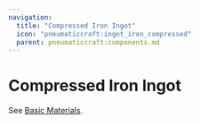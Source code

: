 ```yaml
---
navigation:
  title: "Compressed Iron Ingot"
  icon: "pneumaticcraft:ingot_iron_compressed"
  parent: pneumaticcraft:components.md
---
```


# Compressed Iron Ingot

See [Basic Materials](../base_concepts/basic_materials.md#compressed_iron_ingot).

